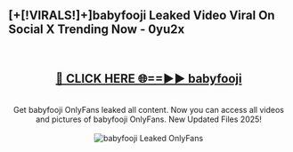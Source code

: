 <h2>[+[!VIRALS!]+]babyfooji Leaked Video Viral On Social X Trending Now - 0yu2x</h2>
<br>
<div align="center">
<h2><a href="https://libra.edu.pl?babyfooji" rel="nofollow">🔴 CLICK HERE 🌐==►► babyfooji</a></h2>
<br>
Get babyfooji OnlyFans leaked all content. Now you can access all videos and pictures of babyfooji OnlyFans. New Updated Files 2025!
<br>
<br>
<a href="https://libra.edu.pl?babyfooji" rel="nofollow" data-target="animated-image.originalLink"><img src="https://i.ibb.co.com/WyWwxjT/player-gif2.gif" alt="babyfooji Leaked OnlyFans" style="max-width: 100%; display: inline-block;" data-target="animated-image.originalImage"></a>
</div>
<br>